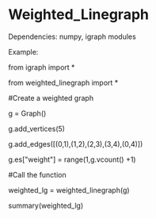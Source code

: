 # Weighted_Linegraph


Dependencies: numpy, igraph modules


Example:


from igraph import *

from weighted_linegraph import *

#Create a weighted graph

g = Graph()

g.add_vertices(5)

g.add_edges([(0,1),(1,2),(2,3),(3,4),(0,4)])

g.es["weight"] = range(1,g.vcount() +1)


#Call the function

weighted_lg = weighted_linegraph(g)

summary(weighted_lg)

